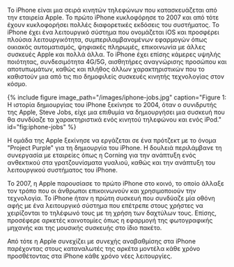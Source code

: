 Το iPhone είναι μια σειρά κινητών τηλεφώνων που κατασκευάζεται από την εταιρεία Apple. Το πρώτο iPhone κυκλοφόρησε το 2007 και από τότε έχουν κυκλοφορήσει πολλές διαφορετικές εκδόσεις του συστήματος. Το iPhone έχει ένα λειτουργικό σύστημα που ονομάζεται iOS και προσφέρει πλούσια λειτουργικότητα, συμπεριλαμβανομένων εφαρμογών όπως οικιακός αυτοματισμός, ψηφιακές πληρωμές, επικοινωνία με άλλες συσκευές Apple και πολλά άλλα. Το iPhone έχει επίσης κάμερες υψηλής ποιότητας, συνδεσιμότητα 4G/5G, αισθητήρες αναγνώρισης προσώπου και αποτυπωμάτων, καθώς και πλήθος άλλων χαρακτηριστικών που το καθιστούν μια από τις πιο δημοφιλείς συσκευές κινητής τεχνολογίας στον κόσμο.

{% include figure image_path="/images/iphone-jobs.jpg" caption="Figure 1: Η ιστορία δημιουργίας του iPhone ξεκίνησε το 2004, όταν ο συνιδρυτής της Apple, Steve Jobs, είχε μια επιθυμία να δημιουργήσει μια συσκευή που θα συνδύαζε τα χαρακτηριστικά ενός κινητού τηλεφώνου και ενός iPod." id="fig:iphone-jobs" %}

Η ομάδα της Apple ξεκίνησε να εργάζεται σε ένα πρότζεκτ με το όνομα "Project Purple" για τη δημιουργία του iPhone. Η δουλειά περιλάμβανε τη συνεργασία με εταιρείες όπως η Corning για την ανάπτυξη ενός ανθεκτικού στα γρατζουνίσματα γυαλιού, καθώς και την ανάπτυξη του λειτουργικού συστήματος του iPhone.

Το 2007, η Apple παρουσίασε το πρώτο iPhone στο κοινό, το οποίο άλλαξε τον τρόπο που οι άνθρωποι επικοινωνούν και χρησιμοποιούν την τεχνολογία. Το iPhone ήταν η πρώτη συσκευή που συνδύαζε μία οθόνη αφής με ένα λειτουργικό σύστημα που επέτρεπε στους χρήστες να χειρίζονται το τηλέφωνό τους με τη χρήση των δαχτύλων τους. Επίσης, προσέφερε αρκετές καινοτομίες όπως η εφαρμογή της φωτογραφικής μηχανής και της μουσικής συσκευής στο ίδιο πακέτο.

Από τότε η Apple συνεχίζει με συνεχής αναβαθμίσης στα iPhone παρέχοντας στους καταναλωτές της αρκέτα μοντέλα κάθε χρόνο προσθέτοντας στα iPhone κάθε χρόνο νέες λειτουργίες.

